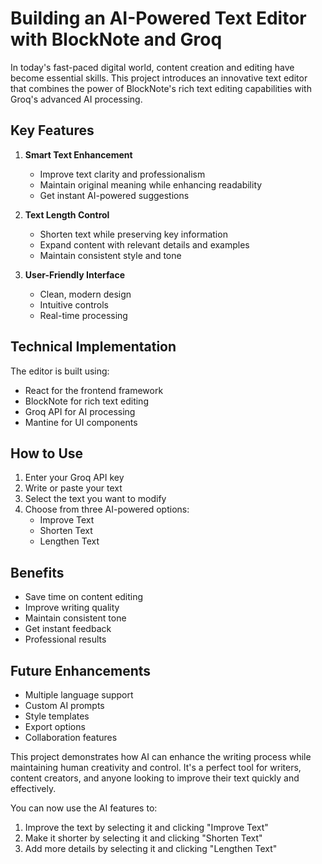 # Building an AI-Powered Text Editor with BlockNote and Groq

In today's fast-paced digital world, content creation and editing have become essential skills. This project introduces an innovative text editor that combines the power of BlockNote's rich text editing capabilities with Groq's advanced AI processing.

## Key Features

1. **Smart Text Enhancement**
   - Improve text clarity and professionalism
   - Maintain original meaning while enhancing readability
   - Get instant AI-powered suggestions

2. **Text Length Control**
   - Shorten text while preserving key information
   - Expand content with relevant details and examples
   - Maintain consistent style and tone

3. **User-Friendly Interface**
   - Clean, modern design
   - Intuitive controls
   - Real-time processing

## Technical Implementation

The editor is built using:

- React for the frontend framework
- BlockNote for rich text editing
- Groq API for AI processing
- Mantine for UI components


## How to Use

1. Enter your Groq API key
2. Write or paste your text
3. Select the text you want to modify
4. Choose from three AI-powered options:
   - Improve Text
   - Shorten Text
   - Lengthen Text

## Benefits

- Save time on content editing
- Improve writing quality
- Maintain consistent tone
- Get instant feedback
- Professional results

## Future Enhancements

- Multiple language support
- Custom AI prompts
- Style templates
- Export options
- Collaboration features

This project demonstrates how AI can enhance the writing process while maintaining human creativity and control. It's a perfect tool for writers, content creators, and anyone looking to improve their text quickly and effectively.

You can now use the AI features to:

1. Improve the text by selecting it and clicking "Improve Text"
2. Make it shorter by selecting it and clicking "Shorten Text"
3. Add more details by selecting it and clicking "Lengthen Text"
